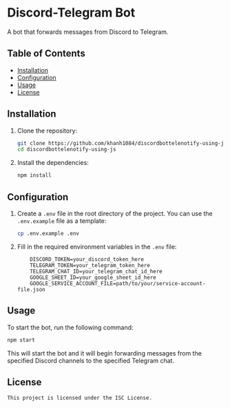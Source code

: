 # Discord-Telegram Bot

A bot that forwards messages from Discord to Telegram.

## Table of Contents

-   [Installation](#installation)
-   [Configuration](#configuration)
-   [Usage](#usage)
-   [License](#license)

## Installation

1. Clone the repository:

    ```sh
    git clone https://github.com/khanh1084/discordbottelenotify-using-js.git
    cd discordbottelenotify-using-js
    ```

2. Install the dependencies:
    ```sh
    npm install
    ```

## Configuration

1. Create a `.env` file in the root directory of the project. You can use the `.env.example` file as a template:

    ```sh
    cp .env.example .env
    ```

2. Fill in the required environment variables in the `.env` file:

    ```env
        DISCORD_TOKEN=your_discord_token_here
        TELEGRAM_TOKEN=your_telegram_token_here
        TELEGRAM_CHAT_ID=your_telegram_chat_id_here
        GOOGLE_SHEET_ID=your_google_sheet_id_here
        GOOGLE_SERVICE_ACCOUNT_FILE=path/to/your/service-account-file.json
    ```

## Usage

To start the bot, run the following command:
```sh
npm start
```

This will start the bot and it will begin forwarding messages from the specified Discord channels to the specified Telegram chat.

## License

    This project is licensed under the ISC License.
